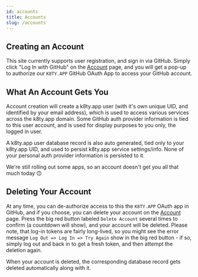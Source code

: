 ```yaml
---
id: accounts
title: Accounts
slug: /accounts
---
```


## Creating an Account

This site currently supports user registration, and sign in via GitHub. Simply click "Log In with GitHub" on the
[Account](/account) page, and you will get a pop-up to authorize our `K8TY.APP` GitHub OAuth App to access your GitHub account.

## What An Account Gets You

Account creation will create a k8ty.app user (with it's own unique UID, and identified by your email address), which is used to access various services across the k8ty.app domain. Some GitHub auth provider information is tied to this user account, and is used for display purposes
to you only, the logged in user.

A k8ty.app user database record is also auto generated, tied only to your k8ty.app UID, and used to persist k8ty.app service settings/info. None of your personal auth provider information is persisted to it.

We're still rolling out some apps, so an account doesn't get you all that much today 🙃

## Deleting Your Account

At any time, you can de-authorize access to this the `K8TY.APP` OAuth app in GitHub, and if you choose, you can delete your account on the
[Account](/account) page. Press the big red button labeled `Delete Account` several times to confirm (a countdown will show),
and your account will be deleted. Please note, that log-in tokens are fairly long-lived, so you might see the error message
`Log Out => Log In => Try Again` show in the big red button - if so, simply log out and back in to get a fresh token, and then
attempt the deletion again.

When your account is deleted, the corresponding database record gets deleted automatically along with it.
